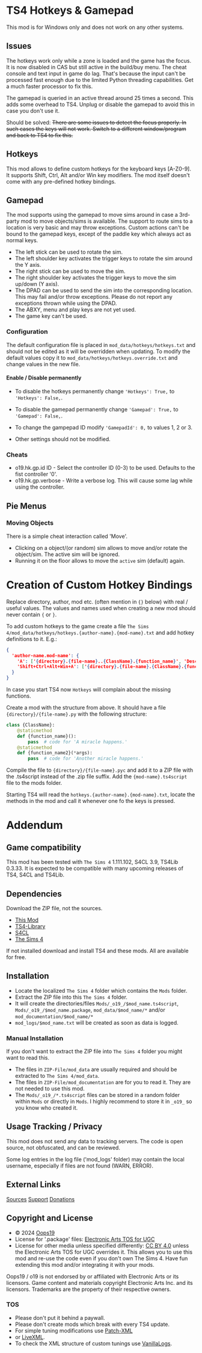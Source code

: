 # TS4 Hotkeys & Gamepad

This mod is for Windows only and does not work on any other systems.

## Issues
The hotkeys work only while a zone is loaded and the game has the focus.
It is now disabled in CAS but still active in the build/buy menu.
The cheat console and text input in game do lag.
That's because the input can't be processed fast enough due to the limited Python threading capabilities.
Get a much faster processor to fix this.

The gamepad is queried in an active thread around 25 times a second.
This adds some overhead to TS4.
Unplug or disable the gamepad to avoid this in case you don't use it.

Should be solved:
~~There are some issues to detect the focus properly.
In such cases the keys will not work.
Switch to a different window/program and back to TS4 to fix this.~~

## Hotkeys
This mod allows to define custom hotkeys for the keyboard keys [A-Z0-9].
It supports Shift, Ctrl, Alt and/or Win key modifiers.
The mod itself doesn't come with any pre-defined hotkey bindings.

## Gamepad
The mod supports using the gamepad to move sims around in case a 3rd-party mod to move objects/sims is available.
The support to route sims to a location is very basic and may throw exceptions.
Custom actions can't be bound to the gamepad keys, except of the paddle key which always act as normal keys. 
* The left stick can be used to rotate the sim.
* The left shoulder key activates the trigger keys to rotate the sim around the Y axis.
* The right stick can be used to move the sim.
* The right shoulder key activates the trigger keys to move the sim up/down (Y axis).
* The DPAD can be used to send the sim into the corresponding location. This may fail and/or throw exceptions. Please do not report any exceptions thrown while using the DPAD.
* The ABXY, menu and play keys are not yet used.
* The game key can't be used.

### Configuration
The default configuration file is placed in `mod_data/hotkeys/hotkeys.txt` and should not be edited as it will be overridden when updating.
To modify the default values copy it to `mod_data/hotkeys/hotkeys.override.txt` and change values in the new file.
#### Enable / Disable permanently
* To disable the hotkeys permanently change `'Hotkeys': True,` to `'Hotkeys': False,`.
* To disable the gamepad permanently change `'Gamepad': True,` to `'Gamepad': False,`.
* To change the gampepad ID modify `'GamepadId': 0,` to values 1, 2 or 3.

* Other settings should not be modified.

### Cheats
* o19.hk.gp.id ID - Select the controller ID (0-3) to be used. Defaults to the fist controller '0'.
* o19.hk.gp.verbose - Write a verbose log. This will cause some lag while using the controller.

## Pie Menus
### Moving Objects
There is a simple cheat interaction called 'Move'.
* Clicking on a object/(or random) sim allows to move and/or rotate the object/sim. The active sim will be ignored.
* Running it on the floor allows to move the `active` sim (default) again.


# Creation of Custom Hotkey Bindings
Replace directory, author, mod etc. (often mention in `{}` below) with real / useful values. The values and names used when creating a new mod should never contain `{` or `}`.

To add custom hotkeys to the game create a file `The Sims 4/mod_data/hotkeys/hotkeys.{author-name}.{mod-name}.txt` and add hotkey definitions to it. E.g.:
```json
{
  'author-name.mod-name': {
    'A': ['{directory}.{file-name}..{ClassName}.{function_name}', 'Description: A miracle happens.', ],
    'Shift+Ctrl+Alt+Win+A': ['{directory}.{file-name}.{ClassName}.{function_name2} {all parameters}', 'Description: Another miracle happens.', ],
  }
}
```
In case you start TS4 now `Hotkeys` will complain about the missing functions.

Create a mod with the structure from above. It should have a file `{directory}/{file-name}.py` with the following structure:
```python
class {ClassName}:
    @staticmethod
    def {function_name}():
        pass  # code for 'A miracle happens.'
    @staticmethod
    def {function_name2}(*args):
        pass  # code for 'Another miracle happens.'
```

Compile the file to `{directory}/{file-name}.pyc` and add it to a ZIP file with the .ts4script instead of the .zip file suffix.
Add the `{mod-name}.ts4script` file to the mods folder.

Starting TS4 will read the `hotkeys.{author-name}.{mod-name}.txt`, locate the methods in the mod and call it whenever one fo the keys is pressed.


# Addendum

## Game compatibility
This mod has been tested with `The Sims 4` 1.111.102, S4CL 3.9, TS4Lib 0.3.33.
It is expected to be compatible with many upcoming releases of TS4, S4CL and TS4Lib.

## Dependencies
Download the ZIP file, not the sources.
* [This Mod](../../releases/latest)
* [TS4-Library](https://github.com/Oops19/TS4-Library/releases/latest)
* [S4CL](https://github.com/ColonolNutty/Sims4CommunityLibrary/releases/latest)
* [The Sims 4](https://www.ea.com/games/the-sims/the-sims-4)

If not installed download and install TS4 and these mods.
All are available for free.

## Installation
* Locate the localized `The Sims 4` folder which contains the `Mods` folder.
* Extract the ZIP file into this `The Sims 4` folder.
* It will create the directories/files `Mods/_o19_/$mod_name.ts4script`, `Mods/_o19_/$mod_name.package`, `mod_data/$mod_name/*` and/or `mod_documentation/$mod_name/*`
* `mod_logs/$mod_name.txt` will be created as soon as data is logged.

### Manual Installation
If you don't want to extract the ZIP file into `The Sims 4` folder you might want to read this. 
* The files in `ZIP-File/mod_data` are usually required and should be extracted to `The Sims 4/mod_data`.
* The files in `ZIP-File/mod_documentation` are for you to read it. They are not needed to use this mod.
* The `Mods/_o19_/*.ts4script` files can be stored in a random folder within `Mods` or directly in `Mods`. I highly recommend to store it in `_o19_` so you know who created it.

## Usage Tracking / Privacy
This mod does not send any data to tracking servers. The code is open source, not obfuscated, and can be reviewed.

Some log entries in the log file ('mod_logs' folder) may contain the local username, especially if files are not found (WARN, ERROR).

## External Links
[Sources](https://github.com/Oops19/)
[Support](https://discord.gg/d8X9aQ3jbm)
[Donations](https://www.patreon.com/o19)

## Copyright and License
* © 2024 [Oops19](https://github.com/Oops19)
* License for '.package' files: [Electronic Arts TOS for UGC](https://tos.ea.com/legalapp/WEBTERMS/US/en/PC/)  
* License for other media unless specified differently: [CC BY 4.0](https://creativecommons.org/licenses/by/4.0/) unless the Electronic Arts TOS for UGC overrides it.
This allows you to use this mod and re-use the code even if you don't own The Sims 4.
Have fun extending this mod and/or integrating it with your mods.

Oops19 / o19 is not endorsed by or affiliated with Electronic Arts or its licensors.
Game content and materials copyright Electronic Arts Inc. and its licensors. 
Trademarks are the property of their respective owners.

### TOS
* Please don't put it behind a paywall.
* Please don't create mods which break with every TS4 update.
* For simple tuning modifications use [Patch-XML](https://github.com/Oops19/TS4-PatchXML) 
* or [LiveXML](https://github.com/Oops19/TS4-LiveXML).
* To check the XML structure of custom tunings use [VanillaLogs](https://github.com/Oops19/TS4-VanillaLogs).
